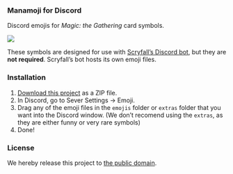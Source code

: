 ### Manamoji for Discord

Discord emojis for _Magic: the Gathering_ card symbols.

![](https://cloud.githubusercontent.com/assets/769083/24091658/c6b02f62-0d1f-11e7-9d0b-3091dd3de562.png)

These symbols are designed for use with [Scryfall’s Discord bot](https://scryfall.com/bots), but they are **not required**. Scryfall’s bot hosts its own emoji files.

### Installation

1. [Download this project](https://github.com/scryfall/manamoji-discord/archive/master.zip) as a ZIP file.
2. In Discord, go to Sever Settings → Emoji.
3. Drag any of the emoji files in the `emojis` folder or `extras` folder that you want into the Discord window. (We don’t recomend using the `extras`, as they are either funny or very rare symbols)
4. Done!

### License

We hereby release this project to [the public domain](LICENSE.md).
